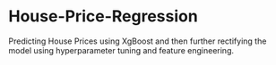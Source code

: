 # House-Price-Regression
Predicting House Prices using XgBoost and then further rectifying the model using hyperparameter tuning and feature engineering.
